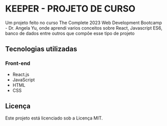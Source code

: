 # KEEPER - PROJETO DE CURSO

Um projeto feito no curso The Complete 2023 Web Development Bootcamp - Dr. Angela Yu, onde aprendi varios conceitos sobre React, Javascript ES6, banco de dados entre outros que compõe esse tipo de projeto

## Tecnologias utilizadas

### Front-end
- React.js
- JavaScript
- HTML
- CSS

## Licença
Este projeto está licenciado sob a Licença MIT.

